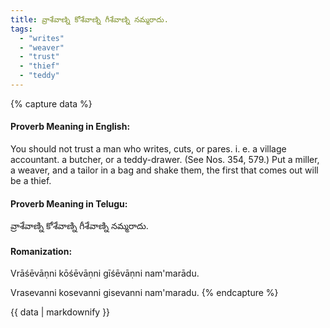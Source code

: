 ```yaml
---
title: వ్రాశేవాణ్ని కోశేవాణ్ని గీశేవాణ్ని నమ్మరాదు.
tags:
  - "writes"
  - "weaver"
  - "trust"
  - "thief"
  - "teddy"
---
```


{% capture data %}
#### Proverb Meaning in English:
You should not trust a man who writes, cuts, or pares.
i. e. a village accountant. a butcher, or a teddy-drawer.
(See Nos. 354, 579.)
Put a miller, a weaver, and a tailor in a bag and shake them, the first that comes out will be a thief.

#### Proverb Meaning in Telugu:
వ్రాశేవాణ్ని కోశేవాణ్ని గీశేవాణ్ని నమ్మరాదు.

#### Romanization:
Vrāśēvāṇni kōśēvāṇni gīśēvāṇni nam'marādu.

Vrasevanni kosevanni gisevanni nam'maradu.
{% endcapture %}

{{ data | markdownify }}


